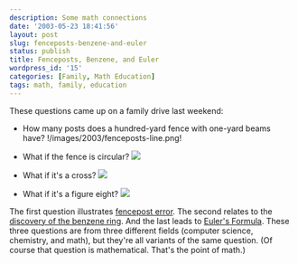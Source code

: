 ```yaml
---
description: Some math connections
date: '2003-05-23 18:41:56'
layout: post
slug: fenceposts-benzene-and-euler
status: publish
title: Fenceposts, Benzene, and Euler
wordpress_id: '15'
categories: [Family, Math Education]
tags: math, family, education
---
```


These questions came up on a family drive last weekend:

* How many posts does a hundred-yard fence with one-yard beams have? !/images/2003/fenceposts-line.png!

* What if the fence is circular? ![](http://images.osteele.com/2003/fenceposts-circle.png)

* What if it's a cross? ![](http://images.osteele.com/2003/fenceposts-cross.png)

* What if it's a figure eight? ![](http://images.osteele.com/2003/fenceposts-eight.png)

The first question illustrates [fencepost error](http://www.google.com/search?q=fencepost+error).  The second relates to the [discovery of the benzene ring](http://www.google.com/search?q=discovery+benzene).  And the last leads to [Euler's Formula](http://www.google.com/search?q=euler%27s+formula).  These three questions are from three different fields (computer science, chemistry, and math), but they're all variants of the same question.  (Of course that question is mathematical.  That's the point of math.)
